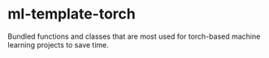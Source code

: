 # ml-template-torch
Bundled functions and classes that are most used for torch-based machine learning projects to save time.
